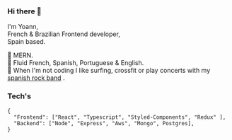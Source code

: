 ### Hi there 👋
I'm Yoann,<br>
French & Brazilian Frontend developer,<br>
Spain based.
<!--
**yoannesbourg/yoannesbourg** is a ✨ _special_ ✨ repository because its `README.md` (this file) appears on your GitHub profile.

Here are some ideas to get you started:

- 🔭 I’m currently working on ...
- 🌱 I’m currently learning ...
- 👯 I’m looking to collaborate on ...
- 🤔 I’m looking for help with ...
- 💬 Ask me about ...
- 📫 How to reach me: ...
- 😄 Pronouns: ...
- ⚡ Fun fact: ...
-->



🌱 MERN. <br>
💬 Fluid French, Spanish, Portuguese & English.<br>
🍺 When I'm not coding I like surfing, crossfit or play concerts with my [spanish rock band](https://open.spotify.com/artist/0Ll82dHz6oTK1LemBg570g?si=qJ2BqFr_R82Y06U8OsjxCg) .<br>

### Tech's
```
{
  "Frontend": ["React", "Typescript", "Styled-Components", "Redux" ],
  "Backend": ["Node", "Express", "Aws", "Mongo", Postgres],
}
```
